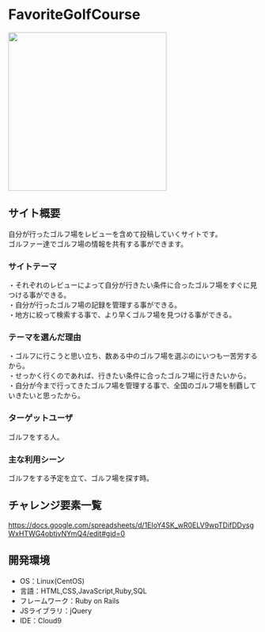 # FavoriteGolfCourse
<img src="https://user-images.githubusercontent.com/76867260/113237558-06d7c400-92e2-11eb-9379-7095f985d246.jpg" width="320">

## サイト概要
自分が行ったゴルフ場をレビューを含めて投稿していくサイトです。<br>
ゴルファー達でゴルフ場の情報を共有する事ができます。

### サイトテーマ
・それぞれのレビューによって自分が行きたい条件に合ったゴルフ場をすぐに見つける事ができる。<br>
・自分が行ったゴルフ場の記録を管理する事ができる。<br>
・地方に絞って検索する事で、より早くゴルフ場を見つける事ができる。

### テーマを選んだ理由
・ゴルフに行こうと思い立ち、数ある中のゴルフ場を選ぶのにいつも一苦労するから。<br>
・せっかく行くのであれば、行きたい条件に合ったゴルフ場に行きたいから。<br>
・自分が今まで行ってきたゴルフ場を管理する事で、全国のゴルフ場を制覇していきたいと思ったから。

### ターゲットユーザ
ゴルフをする人。

### 主な利用シーン
ゴルフをする予定を立て、ゴルフ場を探す時。

## チャレンジ要素一覧
https://docs.google.com/spreadsheets/d/1EIoY4SK_wR0ELV9wpTDifDDysgWxHTWG4obtjvNYmQ4/edit#gid=0

## 開発環境
- OS：Linux(CentOS)
- 言語：HTML,CSS,JavaScript,Ruby,SQL
- フレームワーク：Ruby on Rails
- JSライブラリ：jQuery
- IDE：Cloud9
